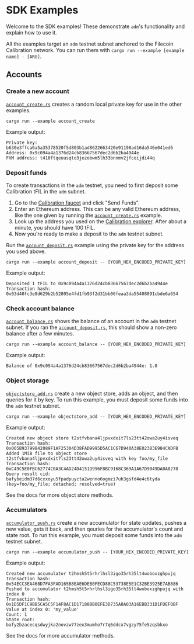 # SDK Examples

Welcome to the SDK examples! These demonstrate `adm`'s functionality and explain how to use it.

All the examples target an `adm` testnet subnet anchored to the Filecoin Calibration network.
You can run them with `cargo run --example [example name] - [ARG]`.

## Accounts

### Create a new account

[`account_create.rs`](account_create.rs) creates a random local private key for use in the other examples.

```shell
cargo run --example account_create
```

Example output:

```text
Private key: b630e3ffca6a5a35378520f5d803b1ad8622663420e91198ad16da546e041ed6
Address: 0x9c094a4a1376d24cb83667567dec2d6b2ba4944e
FVM address: t410ftqeuusqto3jezobwm5lh33bnnmv2jfcoijdi44q
```

### Deposit funds

To create transactions in the `adm` testnet, you need to first deposit some Calibration tFIL in the `adm` subnet.

1. Go to the [Calibration faucet](https://faucet.calibnet.chainsafe-fil.io/) and click "Send Funds".
2. Enter an Ethereum address.
   This can be any valid Ethereum address,
   like the one given by running the [`account_create.rs`](account_create.rs) example.
3. Look up the address you used on the [Calibration explorer](https://calibration.filfox.info/en).
   After about a minute, you should have 100 tFIL.
4. Now you're ready to make a deposit to the `adm` testnet subnet.

Run the [`account_deposit.rs`](account_deposit.rs) example using the private key for the address you used above.

```shell
cargo run --example account_deposit -- [YOUR_HEX_ENCODED_PRIVATE_KEY]
```

Example output:

```text
Deposited 1 tFIL to 0x9c094a4a1376d24cb83667567dec2d6b2ba4944e
Transaction hash: 0x03d40fc3e8d629b2b52805e4fd1fb93f2d31bb06feaa3da55408091cbde6a654
```

### Check account balance

[`account_balance.rs`](account_balance.rs) shows the balance of an account in the `adm` testnet subnet.
If you ran the [`account_deposit.rs`](account_deposit.rs), this should show a non-zero balance after a few minutes.

```shell
cargo run --example account_balance -- [YOUR_HEX_ENCODED_PRIVATE_KEY]
```

Example output:

```text
Balance of 0x9c094a4a1376d24cb83667567dec2d6b2ba4944e: 1.0
```

### Object storage

[`objectstore_add.rs`](objectstore_add.rs) create a new object store, adds an object, and then queries for it by key.
To run this example, you must deposit some funds into the `adm` testnet subnet.

```shell
cargo run --example objectstore_add -- [YOUR_HEX_ENCODED_PRIVATE_KEY]
```

Example output:

```text
Created new object store t2stfvbana4ljpvxdxit7ls23tt42owa2uy4isveq
Transaction hash: 0x005B93799842089F1AF25304D38FAD9995D5AC1C67D940A38E02383E984CADFB
Added 1MiB file to object store t2stfvbana4ljpvxdxit7ls23tt42owa2uy4isveq with key foo/my_file
Transaction hash: 0xC49C5E0FBC62774C0A3C4AD24D4151D996F8BC9168C369A1A67D9049DA0A0278
Query result cid: bafybeidm37d6cxxoyu5fpadpuycta2wenno6ogmzi7uh3gsfd4e4c6tyda (key=foo/my_file; detached; resolved=true)
```

See the docs for more object store methods.

### Accumulators

[`accumulator_push.rs`](accumulator_push.rs) create a new accumulator for state updates, pushes a new value,
gets it back, and then qeuries for the accumulator's count and state root.
To run this example, you must deposit some funds into the `adm` testnet subnet.

```shell
cargo run --example accumulator_push -- [YOUR_HEX_ENCODED_PRIVATE_KEY]
```

Example output:

```text
Created new accumulator t2hmsh5t5rhrlhsl3igo35rh35lt4woboxzghpujq
Transaction hash: 0x54ECC3EA468D7FA3FAD165B8EAE6DEB0FECD88C53738E5E1C32BE3925E7AB886
Pushed to accumulator t2hmsh5t5rhrlhsl3igo35rh35lt4woboxzghpujq with index 0
Transaction hash: 0x1D5DF1C9BB5CA5C5F14F8AC1D17188BB0EFE3D735A8A03A16EBB331D1FDEF0BF
Value at index 0: 'my_value'
Count: 1
State root: bafy2bzacecqsdwyjka2novzw77zex3mumho7r7q6ddcx7vgzy75fe5zqsbkxo
```

See the docs for more accumulator methods.
